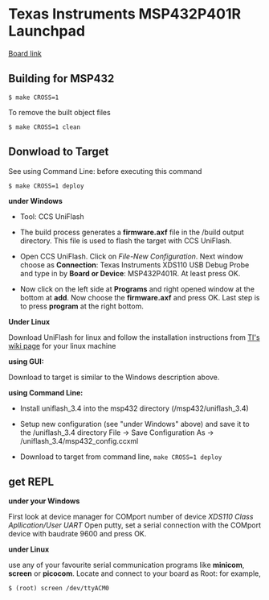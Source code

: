 # Texas Instruments MSP432P401R Launchpad

[Board link](http://www.ti.com/tool/msp-exp432p401r)


## Building for MSP432

    $ make CROSS=1

To remove the built object files

    $ make CROSS=1 clean


## Donwload to Target

See using Command Line: before executing this command
    
    $ make CROSS=1 deploy


**under Windows**
* Tool: CCS UniFlash
* The build process generates a **firmware.axf** file in the /build output directory.
  This file is used to flash the target with CCS UniFlash.

* Open CCS UniFlash. Click on *File-New Configuration*. 
  Next window choose as **Connection**: Texas Instruments XDS110 USB Debug Probe
  and type in by **Board or Device**: MSP432P401R. At least press OK.

* Now click on the left side at **Programs** and right opened window at the bottom at **add**.
  Now choose the **firmware.axf** and press OK. 
  Last step is to press **program** at the right bottom.


**Under Linux**

  Download UniFlash for linux and follow the installation instructions from [TI's wiki page](http://processors.wiki.ti.com/index.php/Linux_Host_Support_CCSv6#Installation_Instructions.) for your linux machine
  

**using GUI:**

  Download to target is similar to the Windows description above.

**using Command Line:**

* Install uniflash_3.4 into the msp432 directory (/msp432/uniflash_3.4)
  
* Setup new configuration (see "under Windows" above) and save it to the /uniflash_3.4 directory 
  File -> Save Configuration As -> /uniflash_3.4/msp432_config.ccxml

*  Download to target from command line, `make CROSS=1 deploy`

## get REPL

**under your Windows**

First look at device manager for COMport number of device *XDS110 Class Apllication/User UART*
Open putty, set a serial connection with the COMport device with baudrate 9600 and press OK.


**under Linux**

use any of your favourite serial communication programs like **minicom**, **screen** or **picocom**.
Locate and connect to your board as Root: for example,
	
	$ (root) screen /dev/ttyACM0


